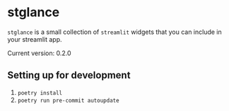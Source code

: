 # stglance

`stglance` is a small collection of `streamlit` widgets that you can include in your streamlit app.

Current version: 0.2.0

## Setting up for development

1. `poetry install`
2. `poetry run pre-commit autoupdate`
